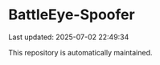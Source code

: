 # BattleEye-Spoofer

Last updated: 2025-07-02 22:49:34

This repository is automatically maintained.
